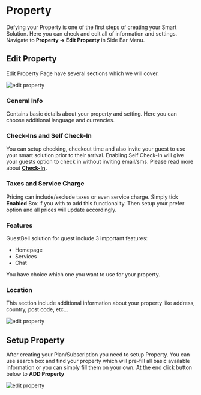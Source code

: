# Property

Defying your Property is one of the first steps of creating your Smart Solution. Here you can check and edit all of information and settings. Navigate to **Property -> Edit Property** in Side Bar Menu.

## Edit Property
Edit Property Page have several sections which we will cover.

![edit property](https://static.guestbell.com/img/docs/property/property.jpg)

### General Info
Contains basic details about your property and setting. Here you can choose additional language and currencies.

### Check-Ins and Self Check-In
You can setup checking, checkout time and also invite your guest to use your smart solution prior to their arrival. Enabling Self Check-In will give your guests option to check in without inviting email/sms. Please read more about  **[Check-In](checkins.md).**

### Taxes and Service Charge
Pricing can include/exclude taxes or even service charge. Simply tick **Enabled** Box if you with to add this functionality.  Then setup your prefer option and all prices will update accordingly.

### Features
GuestBell solution for guest include 3 important features:
- Homepage
- Services
- Chat

You have choice which one you want to use for your property. 

### Location
This section include additional information about your property like address, country, post code, etc...

![edit property](https://static.guestbell.com/img/docs/property/propertyOptions.jpg)

## Setup Property
After creating your Plan/Subscription you need to setup Property. You can use search box and find your property which will pre-fill all basic available information or you can simply fill them on your own.
At the end click button below to **ADD Property**

![edit property](https://static.guestbell.com/img/docs/property/propertySetup.jpg)